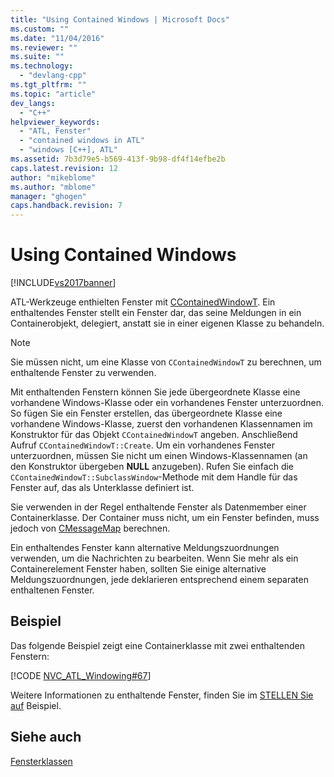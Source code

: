 ```yaml
---
title: "Using Contained Windows | Microsoft Docs"
ms.custom: ""
ms.date: "11/04/2016"
ms.reviewer: ""
ms.suite: ""
ms.technology: 
  - "devlang-cpp"
ms.tgt_pltfrm: ""
ms.topic: "article"
dev_langs: 
  - "C++"
helpviewer_keywords: 
  - "ATL, Fenster"
  - "contained windows in ATL"
  - "windows [C++], ATL"
ms.assetid: 7b3d79e5-b569-413f-9b98-df4f14efbe2b
caps.latest.revision: 12
author: "mikeblome"
ms.author: "mblome"
manager: "ghogen"
caps.handback.revision: 7
---
```

# Using Contained Windows
[!INCLUDE[vs2017banner](../assembler/inline/includes/vs2017banner.md)]

ATL\-Werkzeuge enthielten Fenster mit [CContainedWindowT](../atl/reference/ccontainedwindowt-class.md).  Ein enthaltendes Fenster stellt ein Fenster dar, das seine Meldungen in ein Containerobjekt, delegiert, anstatt sie in einer eigenen Klasse zu behandeln.  
  
> [!NOTE]
>  Sie müssen nicht, um eine Klasse von `CContainedWindowT` zu berechnen, um enthaltende Fenster zu verwenden.  
  
 Mit enthaltenden Fenstern können Sie jede übergeordnete Klasse eine vorhandene Windows\-Klasse oder ein vorhandenes Fenster unterzuordnen.  So fügen Sie ein Fenster erstellen, das übergeordnete Klasse eine vorhandene Windows\-Klasse, zuerst den vorhandenen Klassennamen im Konstruktor für das Objekt `CContainedWindowT` angeben.  Anschließend Aufruf `CContainedWindowT::Create`.  Um ein vorhandenes Fenster unterzuordnen, müssen Sie nicht um einen Windows\-Klassennamen \(an den Konstruktor übergeben **NULL** anzugeben\).  Rufen Sie einfach die `CContainedWindowT::SubclassWindow`\-Methode mit dem Handle für das Fenster auf, das als Unterklasse definiert ist.  
  
 Sie verwenden in der Regel enthaltende Fenster als Datenmember einer Containerklasse.  Der Container muss nicht, um ein Fenster befinden, muss jedoch von [CMessageMap](../atl/reference/cmessagemap-class.md) berechnen.  
  
 Ein enthaltendes Fenster kann alternative Meldungszuordnungen verwenden, um die Nachrichten zu bearbeiten.  Wenn Sie mehr als ein Containerelement Fenster haben, sollten Sie einige alternative Meldungszuordnungen, jede deklarieren entsprechend einem separaten enthaltenen Fenster.  
  
## Beispiel  
 Das folgende Beispiel zeigt eine Containerklasse mit zwei enthaltenden Fenstern:  
  
 [!CODE [NVC_ATL_Windowing#67](../CodeSnippet/VS_Snippets_Cpp/NVC_ATL_Windowing#67)]  
  
 Weitere Informationen zu enthaltende Fenster, finden Sie im [STELLEN Sie auf](../top/visual-cpp-samples.md) Beispiel.  
  
## Siehe auch  
 [Fensterklassen](../atl/atl-window-classes.md)